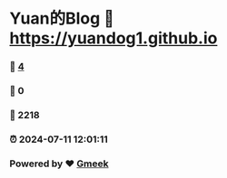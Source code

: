 # Yuan的Blog :link: https://yuandog1.github.io 
### :page_facing_up: [4](https://yuandog1.github.io/tag.html) 
### :speech_balloon: 0 
### :hibiscus: 2218 
### :alarm_clock: 2024-07-11 12:01:11 
### Powered by :heart: [Gmeek](https://github.com/Meekdai/Gmeek)

